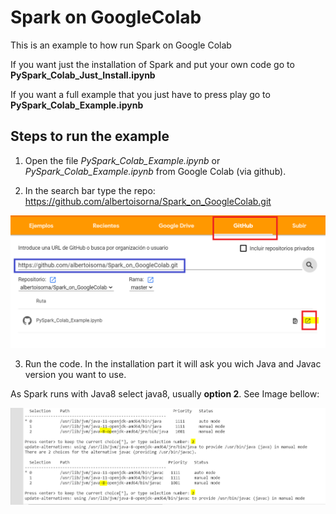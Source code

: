 # Spark on GoogleColab
This is an example to how run Spark on Google Colab

If you want just the installation of Spark and put your own code go to **PySpark_Colab_Just_Install.ipynb**

If you want a full example that you just have to press play go to **PySpark_Colab_Example.ipynb**

## Steps to run the example

1. Open the file *PySpark_Colab_Example.ipynb* or *PySpark_Colab_Example.ipynb* from Google Colab (via github).

2. In the search bar type the repo: https://github.com/albertoisorna/Spark_on_GoogleColab.git

![](images/img.png)

3. Run the code. In the installation part it will ask you wich Java and Javac version you want to use. 

As Spark runs with Java8 select java8, usually **option 2**. See Image bellow:

![](images/java.png)
